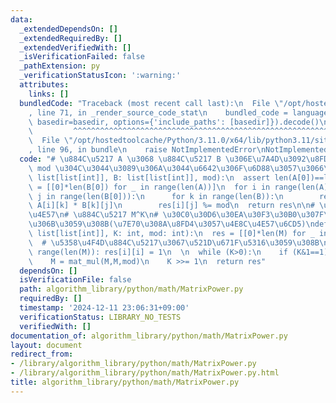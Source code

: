 ```yaml
---
data:
  _extendedDependsOn: []
  _extendedRequiredBy: []
  _extendedVerifiedWith: []
  _isVerificationFailed: false
  _pathExtension: py
  _verificationStatusIcon: ':warning:'
  attributes:
    links: []
  bundledCode: "Traceback (most recent call last):\n  File \"/opt/hostedtoolcache/Python/3.11.0/x64/lib/python3.11/site-packages/onlinejudge_verify/documentation/build.py\"\
    , line 71, in _render_source_code_stat\n    bundled_code = language.bundle(stat.path,\
    \ basedir=basedir, options={'include_paths': [basedir]}).decode()\n          \
    \         ^^^^^^^^^^^^^^^^^^^^^^^^^^^^^^^^^^^^^^^^^^^^^^^^^^^^^^^^^^^^^^^^^^^^^^^^^^^^^^^^^\n\
    \  File \"/opt/hostedtoolcache/Python/3.11.0/x64/lib/python3.11/site-packages/onlinejudge_verify/languages/python.py\"\
    , line 96, in bundle\n    raise NotImplementedError\nNotImplementedError\n"
  code: "# \u884C\u5217 A \u3068 \u884C\u5217 B \u306E\u7A4D\u3092\u8FD4\u3059\n#\
    \ mod \u304C\u3044\u3089\u306A\u3044\u6642\u306F\u6D88\u3057\u3066\ndef mat_mul(A:\
    \ list[list[int]], B: list[list[int]], mod):\n  assert len(A[0])==len(B)\n  res\
    \ = [[0]*len(B[0]) for _ in range(len(A))]\n  for i in range(len(A)):\n    for\
    \ j in range(len(B[0])):\n      for k in range(len(B)):\n        res[i][j] +=\
    \ A[i][k] * B[k][j]\n        res[i][j] %= mod\n  return res\n\n# \u884C\u5217\u7D2F\
    \u4E57\n# \u884C\u5217 M^K\n# \u30C0\u30D6\u30EA\u30F3\u30B0\u307F\u305F\u3044\
    \u306B\u3059\u308B(\u7E70\u308A\u8FD4\u3057\u4E8C\u4E57\u6CD5)\ndef mat_pow(M:\
    \ list[list[int]], K: int, mod: int):\n  res = [[0]*len(M) for _ in range(len(M))]\n\
    \  # \u5358\u4F4D\u884C\u5217\u3067\u521D\u671F\u5316\u3059\u308B\n  for i in\
    \ range(len(M)): res[i][i] = 1\n  \n  while (K>0):\n    if (K&1==1): res = mat_mul(M,res,mod)\n\
    \    M = mat_mul(M,M,mod)\n    K >>= 1\n  return res"
  dependsOn: []
  isVerificationFile: false
  path: algorithm_library/python/math/MatrixPower.py
  requiredBy: []
  timestamp: '2024-12-11 23:06:31+09:00'
  verificationStatus: LIBRARY_NO_TESTS
  verifiedWith: []
documentation_of: algorithm_library/python/math/MatrixPower.py
layout: document
redirect_from:
- /library/algorithm_library/python/math/MatrixPower.py
- /library/algorithm_library/python/math/MatrixPower.py.html
title: algorithm_library/python/math/MatrixPower.py
---
```

